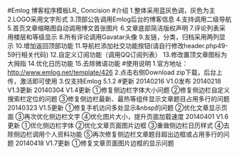 #Emlog 博客程序模板LR_ Concision
#介绍
        1.整体采用蓝灰色调，灰色为主
        2.LOGO采用文字形式
        3.顶部公告调用Emlog后台的博客信息
        4.支持调用二级导航
        5.首页文章缩略图自动调用博文首张图片
        6.文章底部简洁版权声明
        7.评论列表采用楼层和等级显示
        8.所有评论调用Gavatar头像
        9.友链，分类，归档采用两列显示
        10.增加返回顶部功能
        11.导航栏添加社交功能按钮(请自行修改header.php49-59行相关代码)
        12.自定义订阅功能（调用QQ订阅列表）
        13.修改置顶文章图标为大拇指
        14.优化日历功能 
        15.去除微语功能
#使用说明
        1.官方地址：http://www.emlog.net/template/426
        2.点击右侧Download zip下载，后台上传，激活即可使用
        3.仅支持Emlog 5.1.2
#更新
        20140216  V1.0发布
        20140218  V1.3更新
        20140304  V1.4更新
          ①修复侧边栏字体大小问题
          ②修复侧边栏自定义搜索栏定位的问题
          ③修复侧边栏最新、最热等组件显示文章题目占用多行的问题
        20140323 V1.5更新
          ①修复手机访问多处显示&nbsp的问题
          ②优化文章显示页面
          ③再次优化侧边栏文字
          ④优化图片大小，提升页面加载速度
        20140401 V1.6更新
          ①优化侧边栏字体
          ②优化文章页面图片边框
          ③重做侧边栏日历样式
          ④去除侧边栏调用个人资料功能
          ⑤再次修复侧边栏文章题目超出边框或占用多行的问题
        20140418 V1.7更新
          ①修复文章页面图片边框的显示问题

